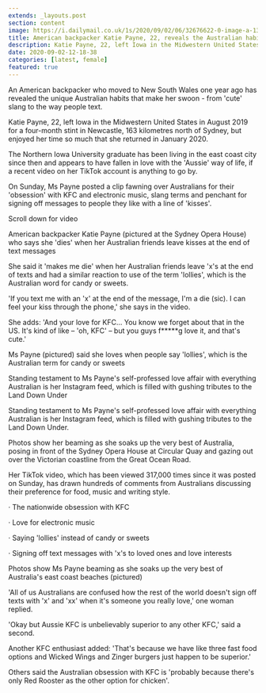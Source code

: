 ```yaml
---
extends: _layouts.post
section: content
image: https://i.dailymail.co.uk/1s/2020/09/02/06/32676622-0-image-a-13_1599025710120.jpg 
title: American backpacker Katie Payne, 22, reveals the Australian habits that make her die 
description: Katie Payne, 22, left Iowa in the Midwestern United States in August 2019 for a four-month stint in Newcastle, New South Wales, but enjoyed her time so much that she returned in January 2020. 
date: 2020-09-02-12-18-38 
categories: [latest, female] 
featured: true 
--- 
```

An American backpacker who moved to New South Wales one year ago has revealed the unique Australian habits that make her swoon - from 'cute' slang to the way people text.

Katie Payne, 22, left Iowa in the Midwestern United States in August 2019 for a four-month stint in Newcastle, 163 kilometres north of Sydney, but enjoyed her time so much that she returned in January 2020.

The Northern Iowa University graduate has been living in the east coast city since then and appears to have fallen in love with the 'Aussie' way of life, if a recent video on her TikTok account is anything to go by.

On Sunday, Ms Payne posted a clip fawning over Australians for their 'obsession' with KFC and electronic music, slang terms and penchant for signing off messages to people they like with a line of 'kisses'. 

Scroll down for video

American backpacker Katie Payne (pictured at the Sydney Opera House) who says she 'dies' when her Australian friends leave kisses at the end of text messages

She said it 'makes me die' when her Australian friends leave 'x's at the end of texts and had a similar reaction to use of the term 'lollies', which is the Australian word for candy or sweets. 

'If you text me with an 'x' at the end of the message, I'm a die (sic). I can feel your kiss through the phone,' she says in the video.

She adds: 'And your love for KFC... You know we forget about that in the US. It's kind of like – 'oh, KFC' – but you guys f*****g love it, and that's cute.'

Ms Payne (pictured) said she loves when people say 'lollies', which is the Australian term for candy or sweets

Standing testament to Ms Payne's self-professed love affair with everything Australian is her Instagram feed, which is filled with gushing tributes to the Land Down Under

Standing testament to Ms Payne's self-professed love affair with everything Australian is her Instagram feed, which is filled with gushing tributes to the Land Down Under.

Photos show her beaming as she soaks up the very best of Australia, posing in front of the Sydney Opera House at Circular Quay and gazing out over the Victorian coastline from the Great Ocean Road.

Her TikTok video, which has been viewed 317,000 times since it was posted on Sunday, has drawn hundreds of comments from Australians discussing their preference for food, music and writing style.

· The nationwide obsession with KFC

· Love for electronic music

· Saying 'lollies' instead of candy or sweets

· Signing off text messages with 'x's to loved ones and love interests

Photos show Ms Payne beaming as she soaks up the very best of Australia's east coast beaches (pictured)

'All of us Australians are confused how the rest of the world doesn't sign off texts with 'x' and 'xx' when it's someone you really love,' one woman replied.

'Okay but Aussie KFC is unbelievably superior to any other KFC,' said a second.

Another KFC enthusiast added: 'That's because we have like three fast food options and Wicked Wings and Zinger burgers just happen to be superior.'

Others said the Australian obsession with KFC is 'probably because there's only Red Rooster as the other option for chicken'. 

